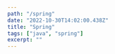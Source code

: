 ```yaml
---
path: "/spring"
date: "2022-10-30T14:02:00.438Z"
title: "Spring"
tags: ["java", "spring"]
excerpt: ""
---
```


